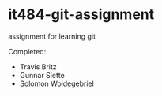 # it484-git-assignment
assignment for learning git


Completed:
* Travis Britz
* Gunnar Slette
* Solomon Woldegebriel

